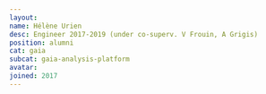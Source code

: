 ```yaml
---
layout:
name: Hélène Urien
desc: Engineer 2017-2019 (under co-superv. V Frouin, A Grigis)
position: alumni
cat: gaia
subcat: gaia-analysis-platform
avatar:
joined: 2017
---
```

